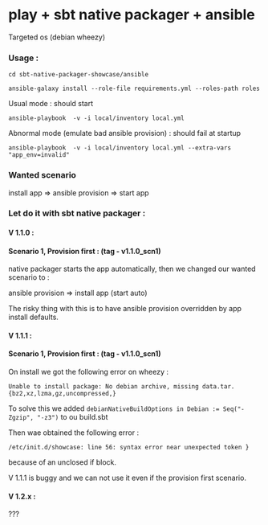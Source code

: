 play + sbt native packager + ansible
====================================

Targeted os (debian wheezy)

### Usage :

```
cd sbt-native-packager-showcase/ansible

ansible-galaxy install --role-file requirements.yml --roles-path roles

```

Usual mode : should start

```
ansible-playbook  -v -i local/inventory local.yml
```

Abnormal mode (emulate bad ansible provision) : should fail at startup

```
ansible-playbook  -v -i local/inventory local.yml --extra-vars "app_env=invalid"
```

### Wanted scenario

install app => ansible provision => start app

### Let do it with sbt native packager :


#### V 1.1.0 :

#### Scenario 1, Provision first : (tag - v1.1.0_scn1)

native packager starts the app automatically, then we changed our wanted scenario to : 

ansible provision => install app (start auto)

The risky thing with this is to have ansible provision overridden by app install defaults. 

#### V 1.1.1 :

#### Scenario 1, Provision first : (tag - v1.1.0_scn1)

On install we got the following error on wheezy : 

`Unable to install package: No debian archive, missing data.tar.{bz2,xz,lzma,gz,uncompressed,}`

To solve this we added `debianNativeBuildOptions in Debian := Seq("-Zgzip", "-z3")`  to ou build.sbt

Then wae obtained the following error : 
 
`/etc/init.d/showcase: line 56: syntax error near unexpected token }`

because of an unclosed if block.

V 1.1.1 is buggy and we can not use it even if the provision first scenario. 

#### V 1.2.x :

???

